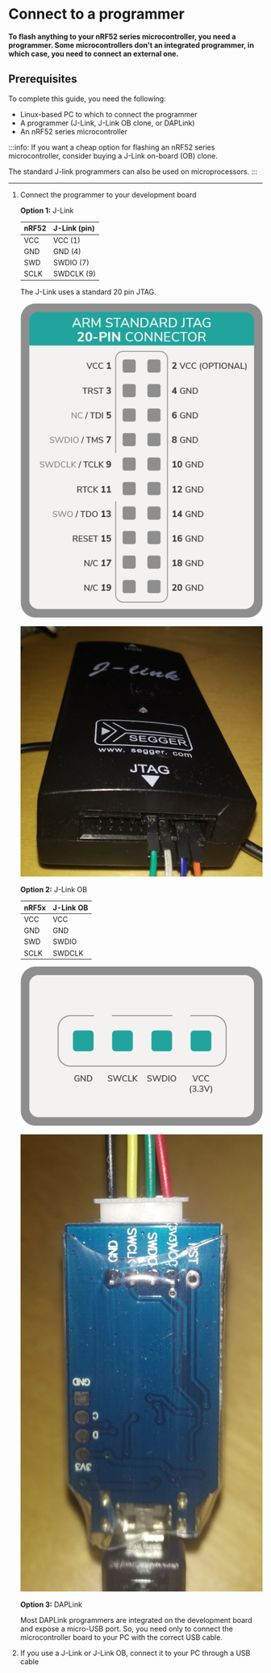 # Connect to a programmer

**To flash anything to your nRF52 series microcontroller, you need a programmer. Some microcontrollers don't an integrated programmer, in which case, you need to connect an external one.**

## Prerequisites

To complete this guide, you need the following:

- Linux-based PC to which to connect the programmer
- A programmer (J-Link, J-Link OB clone, or DAPLink)
- An nRF52 series microcontroller

:::info:
If you want a cheap option for flashing an nRF52 series microcontroller, consider buying a J-Link on-board (OB) clone.

The standard J-link programmers can also be used on microprocessors.
:::

---

1. Connect the programmer to your development board

    **Option 1:** J-Link
        
    |    **nRF52**    |    **J-Link (pin)**   |
    |-------------|-------------------|
    |    VCC      |    VCC (1)        |
    |    GND      |    GND (4)        |
    |    SWD      |    SWDIO (7)      |
    |    SCLK     |    SWDCLK (9)     |

    The J-Link uses a standard 20 pin JTAG.

    ![J-Link JTAG 20 pin](../images/jtag_20pin.png)

    ![J-Link JTAG](../images/j-link.png)
    
    **Option 2:** J-Link OB
    
    |    **nRF5x**    |    **J-Link OB**   |
    |-------------|----------------|
    |    VCC      |    VCC         |
    |    GND      |    GND         |
    |    SWD      |    SWDIO       |
    |    SCLK     |    SWDCLK      |

    ![J-Link OB pinout](../images/j-link-ob-pinout.png)

    ![J-Link OB](../images/j-link-ob.png)
        
    **Option 3:** DAPLink
    
    Most DAPLink programmers are integrated on the development board and expose a micro-USB port. So, you need only to connect the microcontroller board to your PC with the correct USB cable.
    
2. If you use a J-Link or J-Link OB, connect it to your PC through a USB cable